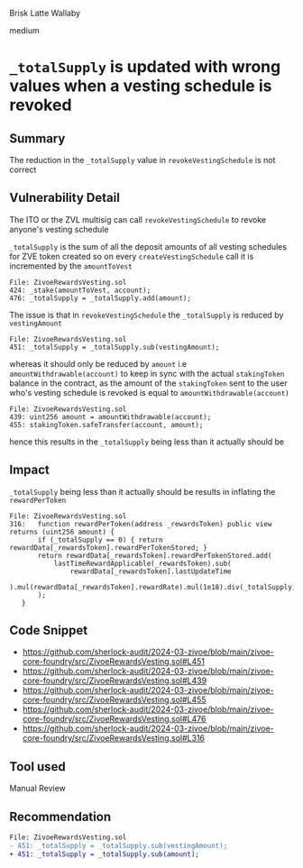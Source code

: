 Brisk Latte Wallaby

medium

# `_totalSupply` is updated with wrong values when a vesting schedule is revoked

## Summary
The reduction in the `_totalSupply` value in `revokeVestingSchedule` is not correct
## Vulnerability Detail
The ITO or the ZVL multisig can call `revokeVestingSchedule` to revoke anyone's vesting schedule

`_totalSupply` is the sum of all the deposit amounts of all vesting schedules for ZVE token created so on every `createVestingSchedule` call it is incremented by the `amountToVest`

```solidity!
File: ZivoeRewardsVesting.sol
424: _stake(amountToVest, account);
476: _totalSupply = _totalSupply.add(amount);
```

The issue is that in `revokeVestingSchedule` the `_totalSupply` is reduced by `vestingAmount`

```solidity!
File: ZivoeRewardsVesting.sol
451: _totalSupply = _totalSupply.sub(vestingAmount);
```

whereas it should only be reduced by `amount` i.e `amountWithdrawable(account)` to keep in sync with the actual `stakingToken` balance in the contract, as the amount of the `stakingToken` sent to the user who's vesting schedule is revoked is equal to `amountWithdrawable(account)`

```solidity!
File: ZivoeRewardsVesting.sol
439: uint256 amount = amountWithdrawable(account);
455: stakingToken.safeTransfer(account, amount);
```

hence this results in the `_totalSupply` being less than it actually should be
## Impact
 `_totalSupply` being less than it actually should be results in inflating the `rewardPerToken`
 
 ```solidity
File: ZivoeRewardsVesting.sol
316:   function rewardPerToken(address _rewardsToken) public view returns (uint256 amount) {
        if (_totalSupply == 0) { return rewardData[_rewardsToken].rewardPerTokenStored; }
        return rewardData[_rewardsToken].rewardPerTokenStored.add(
            lastTimeRewardApplicable(_rewardsToken).sub(
                rewardData[_rewardsToken].lastUpdateTime
            ).mul(rewardData[_rewardsToken].rewardRate).mul(1e18).div(_totalSupply)
        );
    }
```
## Code Snippet
- https://github.com/sherlock-audit/2024-03-zivoe/blob/main/zivoe-core-foundry/src/ZivoeRewardsVesting.sol#L451
- https://github.com/sherlock-audit/2024-03-zivoe/blob/main/zivoe-core-foundry/src/ZivoeRewardsVesting.sol#L439
- https://github.com/sherlock-audit/2024-03-zivoe/blob/main/zivoe-core-foundry/src/ZivoeRewardsVesting.sol#L455
- https://github.com/sherlock-audit/2024-03-zivoe/blob/main/zivoe-core-foundry/src/ZivoeRewardsVesting.sol#L476
- https://github.com/sherlock-audit/2024-03-zivoe/blob/main/zivoe-core-foundry/src/ZivoeRewardsVesting.sol#L316
## Tool used
Manual Review

## Recommendation
```diff
File: ZivoeRewardsVesting.sol
- 451: _totalSupply = _totalSupply.sub(vestingAmount);
+ 451: _totalSupply = _totalSupply.sub(amount);
```
